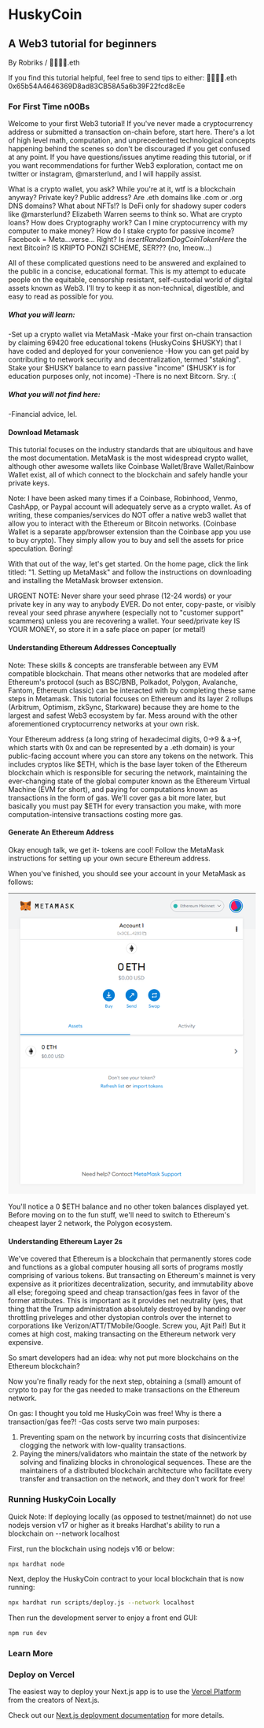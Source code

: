 # HuskyCoin
## A Web3 tutorial for beginners
By Robriks / 👦🏻👦🏻.eth

If you find this tutorial helpful, feel free to send tips to either:
👦🏻👦🏻.eth
0x65b54A4646369D8ad83CB58A5a6b39F22fcd8cEe


### For First Time n00Bs
Welcome to your first Web3 tutorial! If you've never made a cryptocurrency address or submitted a transaction on-chain before, start here. There's a lot of high level math, computation, and unprecedented technological concepts happening behind the scenes so don't be discouraged if you get confused at any point. If you have questions/issues anytime reading this tutorial, or if you want recommendations for further Web3 exploration, contact me on twitter or instagram, @marsterlund, and I will happily assist.

What is a crypto wallet, you ask? While you're at it, wtf is a blockchain anyway? Private key? Public address? Are .eth domains like .com or .org DNS domains? What about NFTs!? Is DeFi only for shadowy super coders like @marsterlund? Elizabeth Warren seems to think so. What are crypto loans? How does Cryptography work? Can I mine cryptocurrency with my computer to make money? How do I stake crypto for passive income? Facebook = Meta...verse... Right? Is _insertRandomDogCoinTokenHere_ the next Bitcoin? IS KRIPTO PONZI SCHEME, SER??? (no, lmeow...)

All of these complicated questions need to be answered and explained to the public in a concise, educational format. This is my attempt to educate people on the equitable, censorship resistant, self-custodial world of digital assets known as Web3. I'll try to keep it as non-technical, digestible, and easy to read as possible for you.

##### What you will learn: 
-Set up a crypto wallet via MetaMask
-Make your first on-chain transaction by claiming 69420 free educational tokens (HuskyCoins $HUSKY) that I have coded and deployed for your convenience
-How you can get paid by contributing to network security and decentralization, termed "staking". Stake your $HUSKY balance to earn passive "income" ($HUSKY is for education purposes only, not income)
-There is no next Bitcorn. Sry. :(

##### What you will not find here: 
-Financial advice, lel.

#### Download Metamask
This tutorial focuses on the industry standards that are ubiquitous and have the most documentation. MetaMask is the most widespread crypto wallet, although other awesome wallets like Coinbase Wallet/Brave Wallet/Rainbow Wallet exist, all of which connect to the blockchain and safely handle your private keys.

Note: I have been asked many times if a Coinbase, Robinhood, Venmo, CashApp, or Paypal account will adequately serve as a crypto wallet. As of writing, these companies/services do NOT offer a native web3 wallet that allow you to interact with the Ethereum or Bitcoin networks. (Coinbase Wallet is a separate app/browser extension than the Coinbase app you use to buy crypto). They simply allow you to buy and sell the assets for price speculation. Boring!

With that out of the way, let's get started. On the home page, click the link titled: "1. Setting up MetaMask" and follow the instructions on downloading and installing the MetaMask browser extension.

URGENT NOTE: Never share your seed phrase (12-24 words) or your private key in any way to anybody EVER. Do not enter, copy-paste, or visibly reveal your seed phrase anywhere (especially not to "customer support" scammers) unless you are recovering a wallet. Your seed/private key IS YOUR MONEY, so store it in a safe place on paper (or metal!)

#### Understanding Ethereum Addresses Conceptually
Note: These skills & concepts are transferable between any EVM compatible blockchain. That means other networks that are modeled after Ethereum's protocol (such as BSC/BNB, Polkadot, Polygon, Avalanche, Fantom, Ethereum classic) can be interacted with by completing these same steps in Metamask. This tutorial focuses on Ethereum and its layer 2 rollups (Arbitrum, Optimism, zkSync, Starkware) because they are home to the largest and safest Web3 ecosystem by far. Mess around with the other aforementioned cryptocurrency networks at your own risk.

Your Ethereum address (a long string of hexadecimal digits, 0->9 & a->f, which starts with 0x and can be represented by a .eth domain) is your public-facing account where you can store any tokens on the network. This includes cryptos like $ETH, which is the base layer token of the Ethereum blockchain which is responsible for securing the network, maintaining the ever-changing state of the global computer known as the Ethereum Virtual Machine (EVM for short), and paying for computations known as transactions in the form of gas. We'll cover gas a bit more later, but basically you must pay $ETH for every transaction you make, with more computation-intensive transactions costing more gas.

#### Generate An Ethereum Address
Okay enough talk, we get it- tokens are cool! Follow the MetaMask instructions for setting up your own secure Ethereum address.

When you've finished, you should see your account in your MetaMask as follows:

![MetaMask Account Image](./assets/metamask-account.png)

You'll notice a 0 $ETH balance and no other token balances displayed yet. Before moving on to the fun stuff, we'll need to switch to Ethereum's cheapest layer 2 network, the Polygon ecosystem.

#### Understanding Ethereum Layer 2s
We've covered that Ethereum is a blockchain that permanently stores code and functions as a global computer housing all sorts of programs mostly comprising of various tokens. But transacting on Ethereum's mainnet is very expensive as it prioritizes decentralization, security, and immutability above all else; foregoing speed and cheap transaction/gas fees in favor of the former attributes.  This is important as it provides net neutrality (yes, that thing that the Trump administration absolutely destroyed by handing over throttling priveleges and other dystopian controls over the internet to corporations like Verizon/ATT/TMobile/Google. Screw you, Ajit Pai!) But it comes at high cost, making transacting on the Ethereum network very expensive.

So smart developers had an idea: why not put more blockchains on the Ethereum blockchain?



Now you're finally ready for the next step, obtaining a (small) amount of crypto to pay for the gas needed to make transactions on the Ethereum network.

On gas:
I thought you told me HuskyCoin was free! Why is there a transaction/gas fee?!
-Gas costs serve two main purposes: 
1. Preventing spam on the network by incurring costs that disincentivize clogging the network with low-quality transactions.
2. Paying the miners/validators who maintain the state of the network by solving and finalizing blocks in chronological sequences. These are the maintainers of a distributed blockchain architecture who facilitate every transfer and transaction on the network, and they don't work for free!

### Running HuskyCoin Locally

Quick Note: If deploying locally (as opposed to testnet/mainnet) do not use nodejs version v17 or higher as it breaks Hardhat's ability to run a blockchain on --network localhost

First, run the blockchain using nodejs v16 or below:
```bash
npx hardhat node
```

Next, deploy the HuskyCoin contract to your local blockchain that is now running:
```bash
npx hardhat run scripts/deploy.js --network localhost
```

Then run the development server to enjoy a front end GUI:

```bash
npm run dev
```

### Learn More


### Deploy on Vercel

The easiest way to deploy your Next.js app is to use the [Vercel Platform](https://vercel.com/new?utm_medium=default-template&filter=next.js&utm_source=create-next-app&utm_campaign=create-next-app-readme) from the creators of Next.js.

Check out our [Next.js deployment documentation](https://nextjs.org/docs/deployment) for more details.
